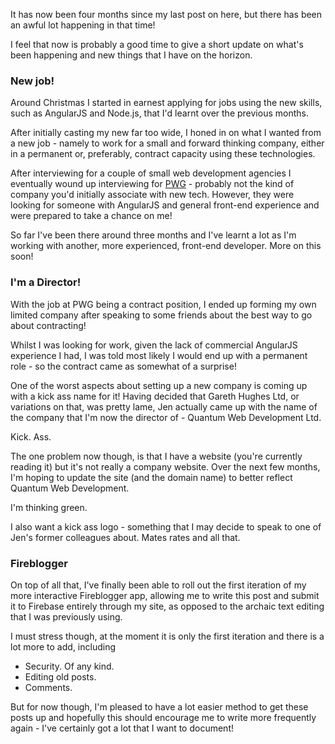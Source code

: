 It has now been four months since my last post on here, but there has been an awful lot happening in that time!

I feel that now is probably a good time to give a short update on what's been happening and new things that I have on the horizon.

### New job!

Around Christmas I started in earnest applying for jobs using the new skills, such as AngularJS and Node.js, that I'd learnt over the previous months.

After initially casting my new far too wide, I honed in on what I wanted from a new job - namely to work for a small and forward thinking company, either in a permanent or, preferably, contract capacity using these technologies.

After interviewing for a couple of small web development agencies I eventually wound up interviewing for [PWG](http://www.thepwgroup.co.uk/) - probably not the kind of company you'd initially associate with new tech. However, they were looking for someone with AngularJS and general front-end experience and were prepared to take a chance on me!

So far I've been there around three months and I've learnt a lot as I'm working with another, more experienced, front-end developer. More on this soon!

### I'm a Director!

With the job at PWG being a contract position, I ended up forming my own limited company after speaking to some friends about the best way to go about contracting!

Whilst I was looking for work, given the lack of commercial AngularJS experience I had, I was told most likely I would end up with a permanent role - so the contract came as somewhat of a surprise!

One of the worst aspects about setting up a new company is coming up with a kick ass name for it! Having decided that Gareth Hughes Ltd, or variations on that, was pretty lame, Jen actually came up with the name of the company that I'm now the director of - Quantum Web Development Ltd.

Kick. Ass.

The one problem now though, is that I have a website (you're currently reading it) but it's not really a company website. Over the next few months, I'm hoping to update the site (and the domain name) to better reflect Quantum Web Development.

I'm thinking green.

I also want a kick ass logo - something that I may decide to speak to one of Jen's former colleagues about. Mates rates and all that.

### Fireblogger

On top of all that, I've finally been able to roll out the first iteration of my more interactive Fireblogger app, allowing me to write this post and submit it to Firebase entirely through my site, as opposed to the archaic text editing that I was previously using.

I must stress though, at the moment it is only the first iteration and there is a lot more to add, including

*   Security. Of any kind.
*   Editing old posts.
*   Comments.

But for now though, I'm pleased to have a lot easier method to get these posts up and hopefully this should encourage me to write more frequently again - I've certainly got a lot that I want to document!